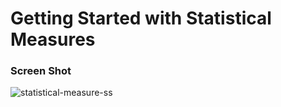 # Getting Started with Statistical Measures

### Screen Shot
![statistical-measure-ss](https://github.com/Ros-an/statistical-measures/assets/76640700/79993642-1a97-465e-b912-9af9a0e05be6)
